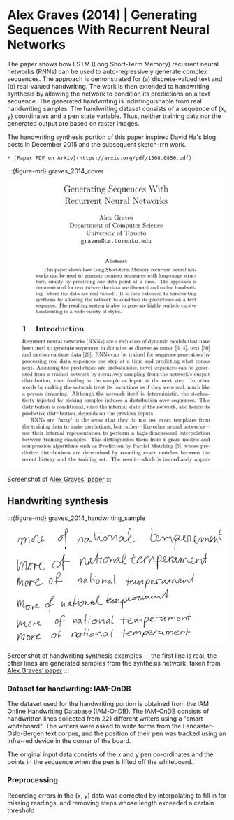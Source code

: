 # Alex Graves (2014) | Generating Sequences With Recurrent Neural Networks


The paper shows how LSTM (Long Short-Term Memory) recurrent neural networks (RNNs) can be used to auto-regressively generate complex sequences. The approach is demonstrated for (a) discrete-valued text and (b) real-valued handwriting. The work is then extended to handwriting synthesis by allowing the network to condition its predictions on a text sequence. The generated handwriting is indistinguishable from real handwriting samples. The handwriting dataset consists of a sequence of (x, y) coordinates and a pen state variable. Thus, neither training data nor the generated output are based on raster images.


The handwriting synthesis portion of this paper inspired David Ha's blog posts in December 2015 and the subsequent sketch-rrn work.


```{admonition} Available resources at a glance
* [Paper PDF on ArXiv](https://arxiv.org/pdf/1308.0850.pdf)
```


:::{figure-md} graves_2014_cover
<img src="graves_2014_cover.png" alt="Alex Graves' 2014 paper" width="500px">

Screenshot of [Alex Graves' paper](https://arxiv.org/pdf/1308.0850.pdf)
:::


## Handwriting synthesis

:::{figure-md} graves_2014_handwriting_sample
<img src="graves_2014_handwriting_sample.png" alt="Handwriting synthesis examples from Alex Graves' paper" width="800px">

Screenshot of handwriting synthesis examples -- the first line is real, the other lines are generated samples from the synthesis network; taken from [Alex Graves' paper](https://arxiv.org/pdf/1308.0850.pdf)
:::


### Dataset for handwriting: IAM-OnDB

The dataset used for the handwriting portion is obtained from the IAM Online Handwriting Database (IAM-OnDB). The IAM-OnDB consists of handwritten lines collected from 221 different writers using a "smart whiteboard". The writers were asked to write forms from the Lancaster-Oslo-Bergen text corpus, and the position of their pen was tracked using an infra-red device in the corner of the board.

The original input data consists of the x and y pen co-ordinates and the points in the sequence when the pen is lifted off the whiteboard.

### Preprocessing

Recording errors in the (x, y) data was corrected by interpolating to fill in for missing readings, and removing steps whose length exceeded a certain threshold
